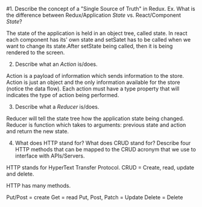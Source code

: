 #1. Describe the concept of a "Single Source of Truth" in Redux. Ex. What is the difference between Redux/Application _State_ vs. React/Component _State_?

  The state of the application is held in an object tree, called state. In react each component has its' own state and setSatet has to be called when we want to change its state.After setState being called, then it is being rendered to the screen. 

2. Describe what an _Action_ is/does.

  Action is a payload of information which sends information to the store. Action is just an object and the only information available for the store (notice the data flow). Each action must have a type property that will indicates the type of action being performed. 


3. Describe what a _Reducer_ is/does.

  Reducer will tell the state tree how the application state being changed. Reducer is function which takes to arguments: previous state and action and return the new state. 


4. What does HTTP stand for? What does CRUD stand for? Describe four HTTP methods that can be mapped to the CRUD acronym that we use to interface with APIs/Servers.

  HTTP stands for HyperText Transfer Protocol. 
  CRUD = Create, read, update and delete. 

  HTTP has many methods.

  Put/Post = create
  Get = read
  Put, Post, Patch = Update
  Delete = Delete